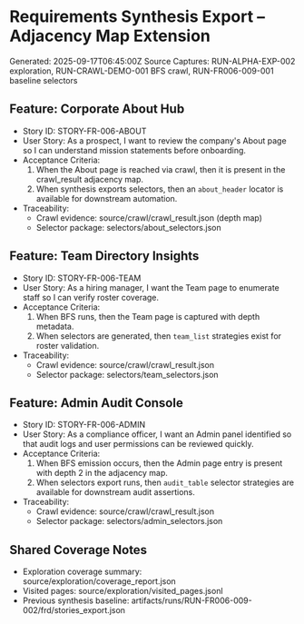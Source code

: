 # Requirements Synthesis Export – Adjacency Map Extension

Generated: 2025-09-17T06:45:00Z
Source Captures: RUN-ALPHA-EXP-002 exploration, RUN-CRAWL-DEMO-001 BFS crawl, RUN-FR006-009-001 baseline selectors

## Feature: Corporate About Hub
- Story ID: STORY-FR-006-ABOUT
- User Story: As a prospect, I want to review the company's About page so I can understand mission statements before onboarding.
- Acceptance Criteria:
  1. When the About page is reached via crawl, then it is present in the crawl_result adjacency map.
  2. When synthesis exports selectors, then an `about_header` locator is available for downstream automation.
- Traceability:
  - Crawl evidence: source/crawl/crawl_result.json (depth map)
  - Selector package: selectors/about_selectors.json

## Feature: Team Directory Insights
- Story ID: STORY-FR-006-TEAM
- User Story: As a hiring manager, I want the Team page to enumerate staff so I can verify roster coverage.
- Acceptance Criteria:
  1. When BFS runs, then the Team page is captured with depth metadata.
  2. When selectors are generated, then `team_list` strategies exist for roster validation.
- Traceability:
  - Crawl evidence: source/crawl/crawl_result.json
  - Selector package: selectors/team_selectors.json

## Feature: Admin Audit Console
- Story ID: STORY-FR-006-ADMIN
- User Story: As a compliance officer, I want an Admin panel identified so that audit logs and user permissions can be reviewed quickly.
- Acceptance Criteria:
  1. When BFS emission occurs, then the Admin page entry is present with depth 2 in the adjacency map.
  2. When selectors export runs, then `audit_table` selector strategies are available for downstream audit assertions.
- Traceability:
  - Crawl evidence: source/crawl/crawl_result.json
  - Selector package: selectors/admin_selectors.json

## Shared Coverage Notes
- Exploration coverage summary: source/exploration/coverage_report.json
- Visited pages: source/exploration/visited_pages.jsonl
- Previous synthesis baseline: artifacts/runs/RUN-FR006-009-002/frd/stories_export.json
